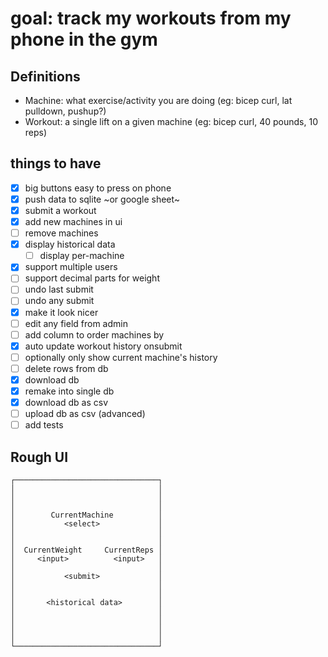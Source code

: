 # goal: track my workouts from my phone in the gym

## Definitions

- Machine: what exercise/activity you are doing (eg: bicep curl, lat pulldown, pushup?)
- Workout: a single lift on a given machine (eg: bicep curl, 40 pounds, 10 reps)

## things to have

- [x] big buttons easy to press on phone
- [x] push data to sqlite ~or google sheet~
- [x] submit a workout
- [x] add new machines in ui
- [ ] remove machines
- [x] display historical data
  - [ ] display per-machine
- [x] support multiple users
- [ ] support decimal parts for weight
- [ ] undo last submit
- [ ] undo any submit
- [x] make it look nicer
- [ ] edit any field from admin
- [ ] add column to order machines by
- [x] auto update workout history onsubmit
- [ ] optionally only show current machine's history
- [ ] delete rows from db
- [x] download db
- [x] remake into single db
- [x] download db as csv
- [ ] upload db as csv (advanced)
- [ ] add tests

## Rough UI

```
┌────────────────────────────────┐
│                                │
│                                │
│                                │
│        CurrentMachine          │
│           <select>             │
│                                │
│                                │
│  CurrentWeight     CurrentReps │
│     <input>          <input>   │
│                                │
│           <submit>             │
│                                │
│                                │
│       <historical data>        │
│                                │
│                                │
│                                │
│                                │
└────────────────────────────────┘
```
